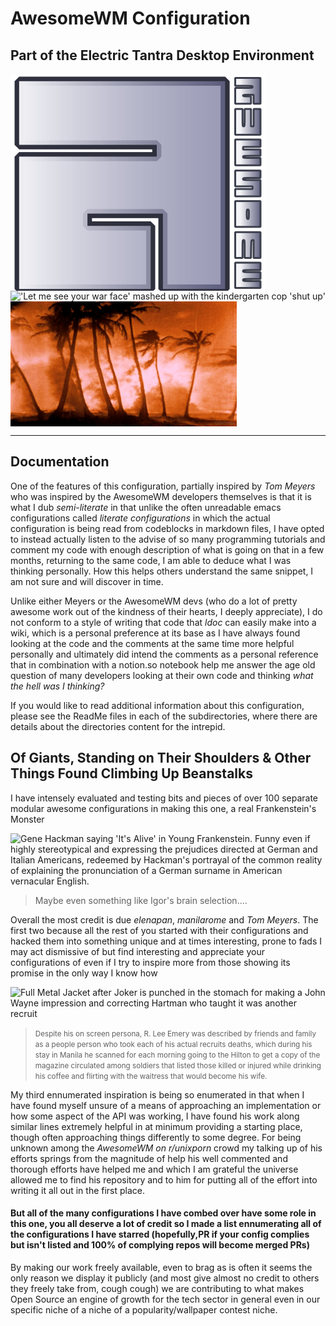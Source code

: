 <h1>AwesomeWM Configuration</h1>
<h2>Part of the Electric Tantra Desktop Environment</h2>
<img align="left" src="assets/awesome-logo.svg"  alt="stylized awesome logo">
<img align="left"  src="https://media4.giphy.com/media/sFrzOnafOZ4Yg/giphy.gif?cid=ecf05e47ku22zx6xfvb71xbh8vumreg5om5d8xqppmv7kyr2&rid=giphy.gif&ct=g" alt="'Let me see your war face' mashed up with the kindergarten cop 'shut up'">
<img align="left" height="200px" src="assets/dreams.gif">

<br clear="right"/>
<br clear="left"/>
<hr/>

<h2>Documentation</h2>
<p>One of the features of this configuration, partially inspired by <i>Tom Meyers</i> who was inspired by the AwesomeWM developers themselves is that it is what I dub <i>semi-literate</i> in that unlike the often unreadable emacs configurations called <i>literate configurations</i> in which the actual configuration is being read from codeblocks in markdown files, I have opted to instead actually listen to the advise of so many programming tutorials and comment my code with enough description of what is going on that in a few months, returning to the same code, I am able to deduce what I was thinking personally. How this helps others understand the same snippet, I am not sure and will discover in time.</p>
<p>Unlike either Meyers or the AwesomeWM devs (who do a lot of pretty awesome work out of the kindness of their hearts, I deeply appreciate), I do not conform to a style of writing that code that <i>ldoc</i> can easily make into a wiki, which is a personal preference at its base as I have always found looking at the code and the comments at the same time more helpful personally and ultimately did intend the comments as a personal reference that in combination with a notion.so notebook help me answer the age old question of many developers looking at their own code and thinking <i>what the hell was I thinking?</i></p>
<p>If you would like to read additional information about this configuration, please see the ReadMe files in each of the subdirectories, where there are details about the directories content for the intrepid. </p>

<h2>Of Giants, Standing on Their Shoulders & Other Things Found Climbing Up Beanstalks</h2>
<p>I have intensely evaluated and testing bits and pieces of over 100 separate modular awesome configurations in making this one, a real Frankenstein's Monster </p>

<img src="https://media.giphy.com/media/l3vRlInF7QViJNOow/giphy.gif" alt="Gene Hackman saying 'It's Alive' in Young Frankenstein. Funny even if highly stereotypical and expressing the prejudices directed at German and Italian Americans, redeemed by Hackman's portrayal of the common reality of explaining the pronunciation of a German surname in American vernacular English.">
<blockquote>Maybe even something like Igor's brain selection....</blockquote>

<p>Overall the most credit is due <i>elenapan</i>, <i>manilarome</i> and <i>Tom Meyers</i>. The first two because all the rest of you started with their configurations and hacked them into something unique and at times interesting, prone to fads I may act dismissive of but find interesting and appreciate your configurations of even if I try to inspire more from those showing its promise in the only way I know how</p>

<img src="https://media2.giphy.com/media/eSQiwbVrb7Nmg/giphy.gif?cid=ecf05e47vgspt7lgypy4f911z3yyl47ixijylhwg5dewywif&rid=giphy.gif&ct=g" alt="Full Metal Jacket after Joker is punched in the stomach for making a John Wayne impression and correcting Hartman who taught it was another recruit" />
<blockquote><small>Despite his on screen persona, R. Lee Emery was described by friends and family as a people person who took each of his actual recruits deaths, which during his stay in Manila he scanned for each morning going to the Hilton to get a copy of the magazine circulated among soldiers that listed those killed or injured while drinking his coffee and flirting with the waitress that would become his wife.</small></blockquote>

<p>My third ennumerated inspiration is being so enumerated in that when I have found myself unsure of a means of approaching an implementation or how some aspect of the API was working, I have found his work along similar lines extremely helpful in at minimum providing a starting place, though often approaching things differently to some degree. For being unknown among the <i> AwesomeWM on r/unixporn</i> crowd my talking up of his efforts springs from the magnitude of help his well commented and thorough efforts have helped me and which I am grateful the universe allowed me to find his repository and to him for putting all of the effort into writing it all out in the first place. </p>

<h4><b>But all of the many configurations I have combed over have some role in this one, you all deserve a lot of credit so I made a list ennumerating all of the configurations I have starred (hopefully,PR if your config complies but isn't listed and 100% of complying repos will become merged PRs)</b></h4>

<p>By making our work freely available, even to brag as is often it seems the only reason we display it publicly (and most give almost no credit to others they freely take from, cough cough) we are contributing to what makes Open Source an engine of growth for the tech sector in general even in our specific niche of a niche of a popularity/wallpaper contest niche.</p>
